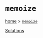 # `memoize`

[home](../README.md) &gt; [`memoize`](http://ramdajs.com/docs/#memoize)



[Solutions](./solutions.md)
